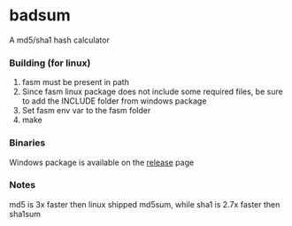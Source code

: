 # badsum
A md5/sha1 hash calculator

### Building (for linux)
1. fasm must be present in path
2. Since fasm linux package does not include some required files, be sure to add the INCLUDE folder from windows package
3. Set fasm env var to the fasm folder
4. make

### Binaries
Windows package is available on the [release](https://github.com/mp81ss/badsum/releases) page

### Notes
md5 is 3x faster then linux shipped md5sum, while sha1 is 2.7x faster then sha1sum
